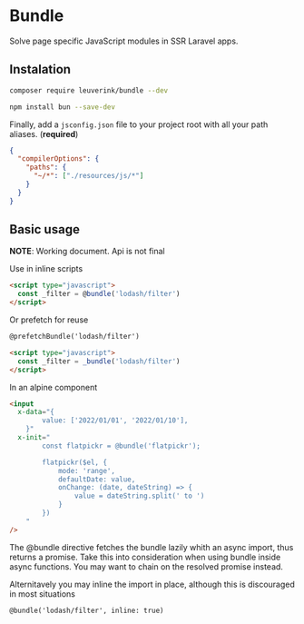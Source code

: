 # Bundle

Solve page specific JavaScript modules in SSR Laravel apps.

## Instalation

```bash
composer require leuverink/bundle --dev
```

```bash
npm install bun --save-dev
```

Finally, add a `jsconfig.json` file to your project root with all your path aliases. (**required**)

```json
{
  "compilerOptions": {
    "paths": {
      "~/*": ["./resources/js/*"]
    }
  }
}
```

## Basic usage

**NOTE**: Working document. Api is not final

Use in inline scripts

```html
<script type="javascript">
  const _filter = @bundle('lodash/filter')
</script>
```

Or prefetch for reuse

```html
@prefetchBundle('lodash/filter')

<script type="javascript">
  const _filter = _bundle('lodash/filter')
</script>
```

In an alpine component

```html
<input
  x-data="{
        value: ['2022/01/01', '2022/01/10'],
    }"
  x-init="
        const flatpickr = @bundle('flatpickr');

        flatpickr($el, {
            mode: 'range',
            defaultDate: value,
            onChange: (date, dateString) => {
                value = dateString.split(' to ')
            }
        })
    "
/>
```

The @bundle directive fetches the bundle lazily whith an async import, thus returns a promise. Take this into consideration when using bundle inside async functions. You may want to chain on the resolved promise instead.

Alternitavely you may inline the import in place, although this is discouraged in most situations

`@bundle('lodash/filter', inline: true)`

